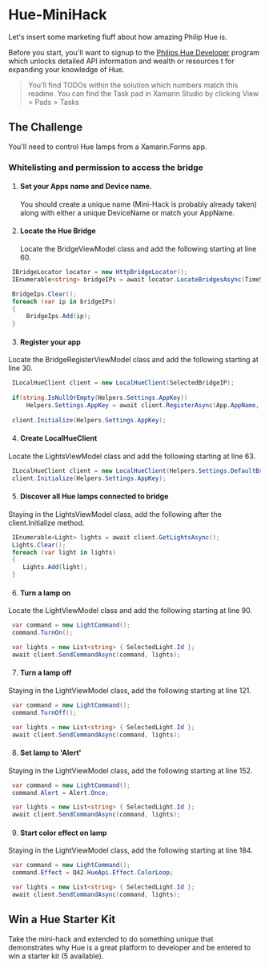 # Hue-MiniHack

Let's insert some marketing fluff about how amazing Philip Hue is. 

Before you start, you'll want to signup to the [Philips Hue Developer](http://www.developers.meethue.com) program which unlocks detailed API information and wealth or resources t for expanding your knowledge of Hue. 

> You'll find TODOs within the solution which numbers match this readme. You can find the Task pad in Xamarin Studio by clicking View > Pads > Tasks 

## The Challenge
You'll need to control Hue lamps from a Xamarin.Forms app. 

### Whitelisting and permission to access the bridge

1. #### Set your Apps name and Device name. 
    You should create a unique name (Mini-Hack is probably already taken) along with either a unique DeviceName or match your AppName. 

2. #### Locate the Hue Bridge
   Locate the BridgeViewModel class and add the following starting at line 60.
  ```csharp
   IBridgeLocator locator = new HttpBridgeLocator();
   IEnumerable<string> bridgeIPs = await locator.LocateBridgesAsync(TimeSpan.FromSeconds(5));

   BridgeIps.Clear();
   foreach (var ip in bridgeIPs)
   {
       BridgeIps.Add(ip);
   }
   ```
3. #### Register your app
  Locate the BridgeRegisterViewModel class and add the following starting at line 30.
  
  ```csharp
   ILocalHueClient client = new LocalHueClient(SelectedBridgeIP);
   
   if(string.IsNullOrEmpty(Helpers.Settings.AppKey))
       Helpers.Settings.AppKey = await client.RegisterAsync(App.AppName, App.DeviceName);
       
   client.Initialize(Helpers.Settings.AppKey);
   ```   
4. #### Create LocalHueClient
  Locate the LightsViewModel class and add the following starting at line 63.
  
  ```csharp
   ILocalHueClient client = new LocalHueClient(Helpers.Settings.DefaultBridgeIP);
   client.Initialize(Helpers.Settings.AppKey);
   ```
5. #### Discover all Hue lamps connected to bridge
  Staying in the LightsViewModel class, add the following after the client.Initialize method.
  
  ```csharp
   IEnumerable<Light> lights = await client.GetLightsAsync();
   Lights.Clear();
   foreach (var light in lights)
   {
      Lights.Add(light);
   }
   ```   
6. #### Turn a lamp on
  Locate the LightViewModel class and add the following starting at line 90.
  
  ```csharp
   var command = new LightCommand();
   command.TurnOn();

   var lights = new List<string> { SelectedLight.Id };
   await client.SendCommandAsync(command, lights);
   ```   
   
7. #### Turn a lamp off
  Staying in the LightViewModel class, add the following starting at line 121.
  
  ```csharp
   var command = new LightCommand();
   command.TurnOff();

   var lights = new List<string> { SelectedLight.Id };
   await client.SendCommandAsync(command, lights);
   ```   
8. #### Set lamp to 'Alert'
  Staying in the LightViewModel class, add the following starting at line 152.
  
  ```csharp
   var command = new LightCommand();
   command.Alert = Alert.Once;

   var lights = new List<string> { SelectedLight.Id };
   await client.SendCommandAsync(command, lights);
   ```  
9. #### Start color effect on lamp
  Staying in the LightViewModel class, add the following starting at line 184.
  
  ```csharp
   var command = new LightCommand();
   command.Effect = Q42.HueApi.Effect.ColorLoop;

   var lights = new List<string> { SelectedLight.Id };
   await client.SendCommandAsync(command, lights);
   ```  
## Win a Hue Starter Kit
Take the mini-hack and extended to do something unique that demonstrates why Hue is a great platform to developer and be entered to win a starter kit (5 available). 
